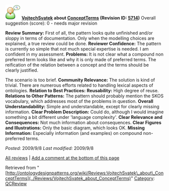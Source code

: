 [![](../images/thumb/2/29/Reviewer.png/48px-Reviewer.png)](../Image/Reviewer.png "Reviewer.png")
__[VojtechSvatek](../User/VojtechSvatek "User:VojtechSvatek") about [ConceptTerms](../Submissions/ConceptTerms "Submissions:ConceptTerms") (Revision ID: [5714](../Submissions/ConceptTerms@oldid=5714 "http://ontologydesignpatterns.org/wiki/Submissions:ConceptTerms?oldid=5714"))__
Overall suggestion (score): 0 - needs major revision




 __Review Summary:__ First of all, the pattern looks quite unfinished and/or sloppy in terms of documentation. Only when the modelling choices are explained, a true review could be done.
__Reviewer Confidence:__ The pattern is currently so simple that not much special expertise is needed. I am confident in my assessment.
__Problems:__ It is not clear what a compound non preferred term looks like and why it is only made of preferred terms.
The reification of the relation between a concept and the terms should be clearly justified.



The scenario is too brief.
__Community Relevance:__ The solution is kind of trivial. There are numerous efforts related to handling lexical aspects of ontologies.
__Relation to Best Practices:__ 
__Reusability:__ High degree of reuse.
__Relations to Other Patterns:__ The pattern should probably mention the SKOS vocabulary, which addresses most of the problems in question.
__Overall Understandability:__ Simple and understandable, except for clearly missing information.
__Clear Problem Description:__ Could do, although I would imagine something a bit different under 'language complexity'.
__Clear Relevance and Consequences:__ Not much information about consequences.
__Clear Figures and Illustrations:__ Only the basic diagram, which looks OK.
__Missing Information:__ Especially information (and examples) on compound non-preferred terms.

_Posted:_ 2009/9/8 _Last modified:_ 2009/9/8



[All reviews](../Reviews/Main "Reviews:Main") | [Add a comment at the bottom of this page](index.php@title=Odp%253AAdd_comment&target=../Reviews/VojtechSvatek_about_ConceptTerms#New_comment "http://ontologydesignpatterns.org/wiki/index.php?title=Odp:Add_comment&target=Reviews:VojtechSvatek_about_ConceptTerms#New_comment")


Retrieved from "[http://ontologydesignpatterns.org/wiki/Reviews:VojtechSvatek\_about\_ConceptTerms](../Reviews/VojtechSvatek_about_ConceptTerms)"
 [Category](http://ontologydesignpatterns.org/wiki/Special:Categories "Special:Categories"): [QCReview](../Category/QCReview "Category:QCReview")